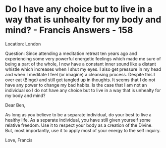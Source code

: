 # Do I have any choice but to live in a way that is unhealty for my body and mind? - Francis Answers - 158

Location: London&nbsp;

Question: Since attending a meditation retreat ten years ago and experiencing some very powerful energetic feelings which made me sure of being a part of the whole, I now have a constant inner sound like a distant whistle which increases when I shut my eyes. I also get pressure in my head and when I meditate I feel (or imagine) a cleansing process. Despite this I over eat (Binge) and still get tangled up in thoughts. It seems that I do not have any power to change my bad habits. Is the case that I am not an individual so I do not have any choice but to live in a way that is unhealty for my body and mind?

Dear Ben,

As long as you believe to be a separate individual, do your best to live a healthy life. As a separate individual, you have still given yourself some relative freedom. Use it to respect your body as a creation of the Divine. But, most importantly, use it to apply most of your energy to the self inquiry.

Love, Francis


